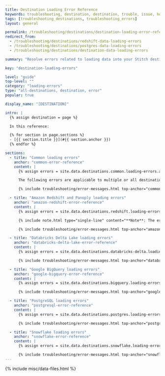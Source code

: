 ```yaml
---
title: Destination Loading Error Reference
keywords: troubleshooting, destination, destination, trouble, issue, help, error, errors, loading issue, loading
tags: [troubleshooting_destinations, troubleshooting_errors]
layout: general

permalink: /troubleshooting/destinations/destination-loading-error-reference
redirect_from: 
  - /troubleshooting/destinations/redshift-data-loading-errors
  - /troubleshooting/destinations/postgres-data-loading-errors
  - /troubleshooting/destinations/destination-data-loading-errors

summary: "Resolve errors related to loading data into your Stitch destination."

key: "destination-loading-errors"

level: "guide"
top-level: ""
category: "loading-errors"
type: "all-destinations, destination, error"
popular: true

display_name: "[DESTINATION]"

intro: |
  {% assign destination = page %}

  In this reference:

  {% for section in page.sections %}
  - [{{ section.title }}](#{{ section.anchor }})
  {% endfor %}

sections:
  - title: "Common loading errors"
    anchor: "common-error-reference"
    content: |
      {% assign errors = site.data.destinations.common.loading-errors.all | sort_natural:"message" %}

      The following errors are applicable to multiple or all destinations:

      {% include troubleshooting/error-messages.html top-anchor="common-error-reference" display-name="Common" %}

  - title: "Amazon Redshift and Panoply loading errors"
    anchor: "amazon-redshift-error-reference"
    content: |
      {% assign errors = site.data.destinations.redshift.loading-errors | sort_natural:"message" %}

      {% include note.html type="single-line" content="**Note**: The errors in this section are applicable to Amazon Redshift and Panoply destinations." %}

      {% include troubleshooting/error-messages.html top-anchor="amazon-redshift-error-reference" display-name="Amazon Redshift" %}

  - title: "Databricks Delta Lake loading errors"
    anchor: "databricks-delta-lake-error-reference"
    content: |
      {% assign errors = site.data.destinations.databricks-delta.loading-errors.all | sort_natural:"message" %}

      {% include troubleshooting/error-messages.html top-anchor="databricks-delta-lake-error-reference" display-name="Databricks Delta Lake" %}

  - title: "Google BigQuery loading errors"
    anchor: "google-bigquery-error-reference"
    content: |
      {% assign errors = site.data.destinations.bigquery.loading-errors.all | sort_natural:"message" %}

      {% include troubleshooting/error-messages.html top-anchor="google-bigquery-error-reference" display-name="Google BigQuery" %}

  - title: "PostgreSQL loading errors"
    anchor: "postgresql-error-reference"
    content: |
      {% assign errors = site.data.destinations.postgres.loading-errors | sort_natural:"message" %}

      {% include troubleshooting/error-messages.html top-anchor="postgresql-error-reference" display-name="PostgreSQL" %}

  - title: "Snowflake loading errors"
    anchor: "snowflake-error-reference"
    content: |
      {% assign errors = site.data.destinations.snowflake.loading-errors.all | sort_natural:"message" %}

      {% include troubleshooting/error-messages.html top-anchor="snowflake-error-reference" display-name="Snowflake" %}
---
```

{% include misc/data-files.html %}
